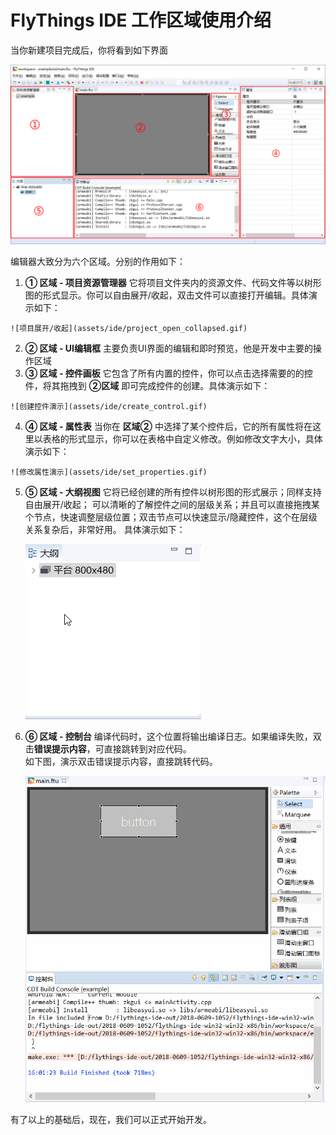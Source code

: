 # <span id="ide_introduce"> FlyThings IDE 工作区域使用介绍</span>  
当你新建项目完成后，你将看到如下界面    
 
  ![新建项目完成后的界面](assets/ide/default_layout.png)  
  
编辑器大致分为六个区域。分别的作用如下：  
  1. **① 区域 - 项目资源管理器** 它将项目文件夹内的资源文件、代码文件等以树形图的形式显示。你可以自由展开/收起，双击文件可以直接打开编辑。具体演示如下：  
  
    ![项目展开/收起](assets/ide/project_open_collapsed.gif)   
 
  2. **② 区域 - UI编辑框**  主要负责UI界面的编辑和即时预览，他是开发中主要的操作区域
  3. **③ 区域 - 控件画板**  它包含了所有内置的控件，你可以点击选择需要的的控件，将其拖拽到 **②区域** 即可完成控件的创建。具体演示如下：   
  
    ![创建控件演示](assets/ide/create_control.gif)  
    
  4. **④ 区域 - 属性表**  当你在 **区域②** 中选择了某个控件后，它的所有属性将在这里以表格的形式显示，你可以在表格中自定义修改。例如修改文字大小，具体演示如下：  
   
    ![修改属性演示](assets/ide/set_properties.gif)  
      
  5. **⑤ 区域 - 大纲视图** 它将已经创建的所有控件以树形图的形式展示；同样支持自由展开/收起； 可以清晰的了解控件之间的层级关系；并且可以直接拖拽某个节点，快速调整层级位置；双击节点可以快速显示/隐藏控件，这个在层级关系复杂后，非常好用。  具体演示如下：  
 
     ![大纲视图演示](assets/ide/usage_outline.gif)
 
  6. **⑥ 区域 - 控制台** 编译代码时，这个位置将输出编译日志。如果编译失败，双击**错误提示内容**，可直接跳转到对应代码。  
 如下图，演示双击错误提示内容，直接跳转代码。  
 
     ![演示双击错误提示内容直接跳转代码](assets/ide/usage_console.gif)


有了以上的基础后，现在，我们可以正式开始开发。
[]()  
[]()  










